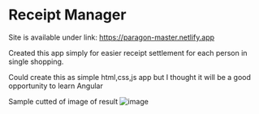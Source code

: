  # Receipt Manager

Site is available under link: 
https://paragon-master.netlify.app

 Created this app simply for easier receipt settlement for each person in single shopping.

 Could create this as simple html,css,js app but I thought it will be a good opportunity to learn Angular
 
 Sample cutted of image of result
![image](https://github.com/protectedvoid21/ReceiptManager/assets/78810810/2476292c-f4ba-481f-a03f-29f3c07353df)
